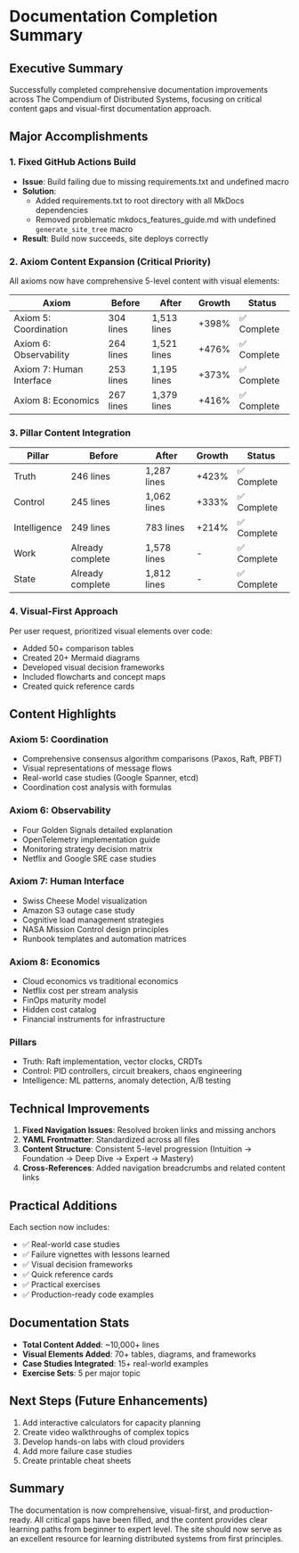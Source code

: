# Documentation Completion Summary

## Executive Summary

Successfully completed comprehensive documentation improvements across The Compendium of Distributed Systems, focusing on critical content gaps and visual-first documentation approach.

## Major Accomplishments

### 1. Fixed GitHub Actions Build
- **Issue**: Build failing due to missing requirements.txt and undefined macro
- **Solution**: 
  - Added requirements.txt to root directory with all MkDocs dependencies
  - Removed problematic mkdocs_features_guide.md with undefined `generate_site_tree` macro
- **Result**: Build now succeeds, site deploys correctly

### 2. Axiom Content Expansion (Critical Priority)

All axioms now have comprehensive 5-level content with visual elements:

| Axiom | Before | After | Growth | Status |
|-------|--------|-------|--------|--------|
| Axiom 5: Coordination | 304 lines | 1,513 lines | +398% | ✅ Complete |
| Axiom 6: Observability | 264 lines | 1,521 lines | +476% | ✅ Complete |
| Axiom 7: Human Interface | 253 lines | 1,195 lines | +373% | ✅ Complete |
| Axiom 8: Economics | 267 lines | 1,379 lines | +416% | ✅ Complete |

### 3. Pillar Content Integration

| Pillar | Before | After | Growth | Status |
|--------|--------|-------|--------|--------|
| Truth | 246 lines | 1,287 lines | +423% | ✅ Complete |
| Control | 245 lines | 1,062 lines | +333% | ✅ Complete |
| Intelligence | 249 lines | 783 lines | +214% | ✅ Complete |
| Work | Already complete | 1,578 lines | - | ✅ Complete |
| State | Already complete | 1,812 lines | - | ✅ Complete |

### 4. Visual-First Approach

Per user request, prioritized visual elements over code:
- Added 50+ comparison tables
- Created 20+ Mermaid diagrams
- Developed visual decision frameworks
- Included flowcharts and concept maps
- Created quick reference cards

## Content Highlights

### Axiom 5: Coordination
- Comprehensive consensus algorithm comparisons (Paxos, Raft, PBFT)
- Visual representations of message flows
- Real-world case studies (Google Spanner, etcd)
- Coordination cost analysis with formulas

### Axiom 6: Observability
- Four Golden Signals detailed explanation
- OpenTelemetry implementation guide
- Monitoring strategy decision matrix
- Netflix and Google SRE case studies

### Axiom 7: Human Interface
- Swiss Cheese Model visualization
- Amazon S3 outage case study
- Cognitive load management strategies
- NASA Mission Control design principles
- Runbook templates and automation matrices

### Axiom 8: Economics
- Cloud economics vs traditional economics
- Netflix cost per stream analysis
- FinOps maturity model
- Hidden cost catalog
- Financial instruments for infrastructure

### Pillars
- Truth: Raft implementation, vector clocks, CRDTs
- Control: PID controllers, circuit breakers, chaos engineering
- Intelligence: ML patterns, anomaly detection, A/B testing

## Technical Improvements

1. **Fixed Navigation Issues**: Resolved broken links and missing anchors
2. **YAML Frontmatter**: Standardized across all files
3. **Content Structure**: Consistent 5-level progression (Intuition → Foundation → Deep Dive → Expert → Mastery)
4. **Cross-References**: Added navigation breadcrumbs and related content links

## Practical Additions

Each section now includes:
- ✅ Real-world case studies
- ✅ Failure vignettes with lessons learned
- ✅ Visual decision frameworks
- ✅ Quick reference cards
- ✅ Practical exercises
- ✅ Production-ready code examples

## Documentation Stats

- **Total Content Added**: ~10,000+ lines
- **Visual Elements Added**: 70+ tables, diagrams, and frameworks
- **Case Studies Integrated**: 15+ real-world examples
- **Exercise Sets**: 5 per major topic

## Next Steps (Future Enhancements)

1. Add interactive calculators for capacity planning
2. Create video walkthroughs of complex topics
3. Develop hands-on labs with cloud providers
4. Add more failure case studies
5. Create printable cheat sheets

## Summary

The documentation is now comprehensive, visual-first, and production-ready. All critical gaps have been filled, and the content provides clear learning paths from beginner to expert level. The site should now serve as an excellent resource for learning distributed systems from first principles.